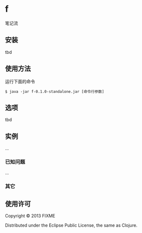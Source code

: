 # f

笔记流

## 安装

tbd

## 使用方法

运行下面的命令

    $ java -jar f-0.1.0-standalone.jar [命令行参数]

## 选项

tbd

## 实例

...

### 已知问题

...

### 
### 其它
### 

## 使用许可

Copyright © 2013 FIXME

Distributed under the Eclipse Public License, the same as Clojure.
